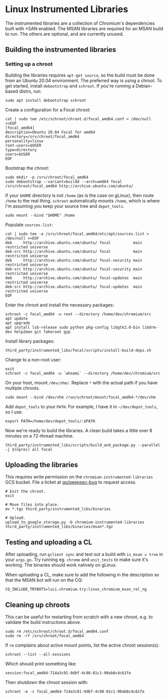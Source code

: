# Linux Instrumented Libraries

The instrumented libraries are a collection of Chromium's dependencies built
with *SAN enabled. The MSAN libraries are required for an MSAN build to run. The
others are optional, and are currently unused.

## Building the instrumented libraries

### Setting up a chroot

Building the libraries requires `apt-get source`, so the build must be done from
an Ubuntu 20.04 environment. The preferred way is using a chroot. To get
started, install `debootstrap` and `schroot`. If you're running a Debian-based
distro, run:

```shell
sudo apt install debootstrap schroot
```

Create a configuration for a Focal chroot:

```shell
cat | sudo tee /etc/schroot/chroot.d/focal_amd64.conf > /dev/null <<EOF
[focal_amd64]
description=Ubuntu 20.04 Focal for amd64
directory=/srv/chroot/focal_amd64
personality=linux
root-users=$USER
type=directory
users=$USER
EOF
```

Bootstrap the chroot:

```shell
sudo mkdir -p /srv/chroot/focal_amd64
sudo debootstrap --variant=buildd --arch=amd64 focal /srv/chroot/focal_amd64 http://archive.ubuntu.com/ubuntu/
```

If your `$HOME` directory is not `/home` (as is the case on gLinux), then route
`/home` to the real thing. `schroot` automatically mounts `/home`, which is
where I'm assuming you keep your source tree and `depot_tools`.

```shell
sudo mount --bind "$HOME" /home
```

Populate `sources.list`:

```shell
cat | sudo tee -a /srv/chroot/focal_amd64/etc/apt/sources.list > /dev/null <<EOF
deb     http://archive.ubuntu.com/ubuntu/ focal          main restricted universe
deb-src	http://archive.ubuntu.com/ubuntu/ focal          main restricted universe
deb     http://archive.ubuntu.com/ubuntu/ focal-security main restricted universe
deb-src http://archive.ubuntu.com/ubuntu/ focal-security main restricted universe
deb     http://archive.ubuntu.com/ubuntu/ focal-updates  main restricted universe
deb-src http://archive.ubuntu.com/ubuntu/ focal-updates  main restricted universe
EOF
```

Enter the chroot and install the necessary packages:

```shell
schroot -c focal_amd64 -u root --directory /home/dev/chromium/src
apt update
apt upgrade
apt install lsb-release sudo python pkg-config libgtk2.0-bin libdrm-dev help2man git fakeroot gyp
```

Install library packages:

```shell
third_party/instrumented_libs/focal/scripts/install-build-deps.sh
```

Change to a non-root user:
```shell
exit
schroot -c focal_amd64 -u `whoami` --directory /home/dev/chromium/src
```

On your host, mount `/dev/shm/`.  Replace `*` with the actual path if you have multiple chroots.
```shell
sudo mount --bind /dev/shm /run/schroot/mount/focal_amd64-*/dev/shm
```

Add `depot_tools` to your `PATH`. For example, I have it in `~/dev/depot_tools`,
so I use:

```shell
export PATH=/home/dev/depot_tools/:$PATH
```

Now we're ready to build the libraries. A clean build takes a little over 8
minutes on a 72-thread machine.

```shell
third_party/instrumented_libs/scripts/build_and_package.py --parallel -j $(nproc) all focal
```

## Uploading the libraries

This requires write permission on the `chromium-instrumented-libraries` GCS
bucket. File a ticket at [go/peepsec-bug](https://goto.google.com/peepsec-bug)
to request access.

```shell
# Exit the chroot.
exit

# Move files into place.
mv *.tgz third_party/instrumented_libs/binaries

# Upload.
upload_to_google_storage.py -b chromium-instrumented-libraries third_party/instrumented_libs/binaries/msan*.tgz
```

## Testing and uploading a CL

After uploading, run `gclient sync` and test out a build with `is_msan = true`
in your `args.gn`. Try running eg. `chrome` and `unit_tests` to make sure it's
working. The binaries should work natively on gLinux.

When uploading a CL, make sure to add the following in the description so that
the MSAN bot will run on the CQ:

```
CQ_INCLUDE_TRYBOTS=luci.chromium.try:linux_chromium_msan_rel_ng
```

## Cleaning up chroots

This can be useful for restarting from scratch with a new chroot, e.g. to
validate the build instructions above.

```shell
sudo rm /etc/schroot/chroot.d/focal_amd64.conf
sudo rm -rf /srv/chroot/focal_amd64
```

If `rm` complains about active mount points, list the active chroot session(s):
```shell
schroot --list --all-sessions
```
Which should print something like:
```
session:focal_amd64-714a3c01-9dbf-4c98-81c1-90ab8c4c61fe
```

Then shutdown the chroot session with:
```shell
schroot -e -c focal_amd64-714a3c01-9dbf-4c98-81c1-90ab8c4c61fe
```

